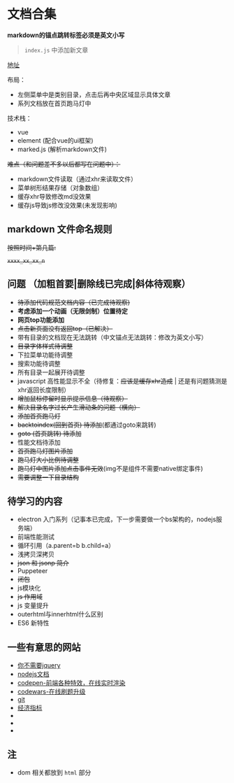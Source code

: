 # 文档合集
    
**markdown的锚点跳转标签必须是英文小写**

> `index.js` 中添加新文章

[地址](https://archergrey.github.io/document/)

布局：
- 左侧菜单中是类别目录，点击后再中央区域显示具体文章
- 系列文档放在首页跑马灯中

技术栈：
- vue
- element (配合vue的ui框架)
- marked.js (解析markdown文件)

~~难点（和问题差不多以后都写在问题中）：~~
- markdown文件读取（通过xhr来读取文件）
- 菜单树形结果存储（对象数组）
- 缓存xhr导致修改md没效果
- 缓存js导致js修改没效果(未发现影响)

## markdown 文件命名规则

~~按照时间+第几篇:~~

~~`xxxx_xx_xx_n`~~


## 问题 （加粗首要|删除线已完成|斜体待观察）
- ~~待添加代码规范文档内容（已完成待观察)~~
- **考虑添加一个动画（无限剑制）位置待定**
- **网页top功能添加**
- ~~点击新页面没有返回top（已解决）~~
- 带有目录的文档现在无法跳转（中文锚点无法跳转：修改为英文小写）
- ~~目录字体样式待调整~~
- 下拉菜单功能待调整
- 搜索功能待调整
- 所有目录一起展开待调整
- javascript 高性能显示不全（待修复：~~应该是缓存xhr造成~~ | 还是有问题猜测是xhr返回长度限制）
- ~~增加鼠标停留时显示提示信息（待观察）~~
- ~~解决目录名字过长产生滑动条的问题（横向）~~
- ~~添加首页跑马灯~~
- ~~backtoindex(回到首页) 待添加~~(都通过goto来跳转)
- ~~goto (首页跳转) 待添加~~
- 性能文档待添加
- ~~首页跑马灯图片添加~~
- ~~跑马灯大小比例待调整~~
- ~~跑马灯中图片添加点击事件无效~~(img不是组件不需要native绑定事件)
- ~~需要调整一下目录结构~~

## 待学习的内容
- electron 入门系列（记事本已完成，下一步需要做一个bs架构的，nodejs服务端）
- 前端性能测试 
- 循环引用（a.parent=b b.child=a）
- 浅拷贝深拷贝
- ~~json 和 jsonp 简介~~
- Puppeteer
- ~~闭包~~
- js模块化
- ~~js 作用域~~
- js 变量提升
- outerhtml与innerhtml什么区别 
- ES6 新特性
 
## 一些有意思的网站

- [你不需要jquery](https://blog.garstasio.com/you-dont-need-jquery/)
- [nodejs文档](https://nodejs.org/download/release/v8.9.1/docs/api/)
- [codepen-前端各种特效，在线实时渲染](https://codepen.io/)
- [codewars-在线刷题升级](https://www.codewars.com/)
- [git](https://git-scm.com/docs)
- [经济指标](https://zh.tradingeconomics.com/)
- []()
- []()
- []()
  
 ## 注

 - dom 相关都放到 `html` 部分
 
